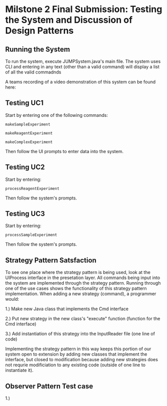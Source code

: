 # Milstone 2 Final Submission: Testing the System and Discussion of Design Patterns

## Running the System
  To run the system, execute JUMPSystem.java's main file. The system uses CLI and entering in any text (other than a valid command) will display a list of all the valid commadnds
  
  A teams recording of a video demonstration of this system can be found here:


## Testing UC1
Start by entering one of the following commands:

    makeSampleExperiment
  
    makeReagentExperiment
  
    makeComplexExperiment
  
  Then follow the UI prompts to enter data into the system.
  
## Testing UC2
Start by entering:

    processReagentExperiment
    
Then follow the system's prompts. 


## Testing UC3 
Start by entering:

    processSampleExperiment
    
Then follow the system's prompts.    
    
    
## Strategy Pattern Satsfaction
To see one place where the strategy pattern is being used, look at the UIProcess interface in the presetation layer.  All commands being input into the system are implemented through the strategy pattern.  Running through one of the use cases shows the functionality of this strategy pattern implementation.  When adding a new strategy (command), a programmer would:

  1.) Make new Java class that implements the Cmd interface


  2.) Put new strategy in the new class's "execute" function (function for the Cmd interface)


  3.) Add instantiation of this strategy into the InputReader file (one line of code)



Implementing the strategy pattern in this way keeps this portion of our system open to extension by adding new classes that implement the interface, but closed to modification because adding new strategies does not requrie modificiation to any existing code (outside of one line to instantiate it).


  
## Observer Pattern Test case
1.) 


